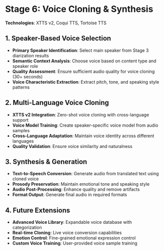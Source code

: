 # Stage 6: Voice Cloning & Synthesis

**Technologies**: XTTS v2, Coqui TTS, Tortoise TTS

## 1. Speaker-Based Voice Selection
- **Primary Speaker Identification**: Select main speaker from Stage 3 diarization results
- **Semantic Context Analysis**: Choose voice based on content type and speaker role
- **Quality Assessment**: Ensure sufficient audio quality for voice cloning (30+ seconds)
- **Voice Characteristic Extraction**: Extract pitch, tone, and speaking style patterns

## 2. Multi-Language Voice Cloning
- **XTTS v2 Integration**: Zero-shot voice cloning with cross-language support
- **Voice Model Training**: Create speaker-specific voice model from audio samples
- **Cross-Language Adaptation**: Maintain voice identity across different languages
- **Quality Validation**: Ensure voice similarity and naturalness

## 3. Synthesis & Generation
- **Text-to-Speech Conversion**: Generate audio from translated text using cloned voice
- **Prosody Preservation**: Maintain emotional tone and speaking style
- **Audio Post-Processing**: Enhance quality and remove artifacts
- **Format Output**: Generate final audio in required formats

## 4. Future Extensions
- **Advanced Voice Library**: Expandable voice database with categorization
- **Real-time Cloning**: Live voice conversion capabilities
- **Emotion Control**: Fine-grained emotional expression control
- **Custom Voice Training**: User-provided voice sample training
